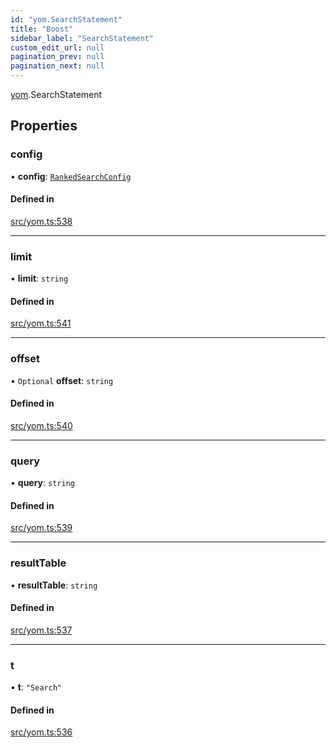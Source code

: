 ```yaml
---
id: "yom.SearchStatement"
title: "Boost"
sidebar_label: "SearchStatement"
custom_edit_url: null
pagination_prev: null
pagination_next: null
---
```


[yom](../namespaces/yom.md).SearchStatement

## Properties

### config

• **config**: [`RankedSearchConfig`](yom.RankedSearchConfig.md)

#### Defined in

[src/yom.ts:538](https://github.com/yolmio/boost/blob/b239488/src/yom.ts#L538)

___

### limit

• **limit**: `string`

#### Defined in

[src/yom.ts:541](https://github.com/yolmio/boost/blob/b239488/src/yom.ts#L541)

___

### offset

• `Optional` **offset**: `string`

#### Defined in

[src/yom.ts:540](https://github.com/yolmio/boost/blob/b239488/src/yom.ts#L540)

___

### query

• **query**: `string`

#### Defined in

[src/yom.ts:539](https://github.com/yolmio/boost/blob/b239488/src/yom.ts#L539)

___

### resultTable

• **resultTable**: `string`

#### Defined in

[src/yom.ts:537](https://github.com/yolmio/boost/blob/b239488/src/yom.ts#L537)

___

### t

• **t**: ``"Search"``

#### Defined in

[src/yom.ts:536](https://github.com/yolmio/boost/blob/b239488/src/yom.ts#L536)
